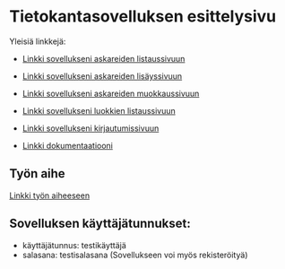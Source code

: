 ﻿# Tietokantasovelluksen esittelysivu



Yleisiä linkkejä:



* [Linkki sovellukseni askareiden listaussivuun](http://tviivi.users.cs.helsinki.fi/tsoha/)

* [Linkki sovellukseni askareiden lisäyssivuun](http://tviivi.users.cs.helsinki.fi/tsoha/lisays)
* [Linkki sovellukseni askareiden muokkaussivuun](http://tviivi.users.cs.helsinki.fi/tsoha/muokkaus)

* [Linkki sovellukseni luokkien listaussivuun](http://tviivi.users.cs.helsinki.fi/tsoha/luokat)

* [Linkki sovellukseni kirjautumissivuun](http://tviivi.users.cs.helsinki.fi/tsoha/login)
* [Linkki dokumentaatiooni](https://github.com/tviivi/Tsoha-Bootstrap/blob/master/doc/dokumentaatio.pdf)


## Työn aihe


[Linkki työn aiheeseen](http://advancedkittenry.github.io/suunnittelu_ja_tyoymparisto/aiheet/Muistilista.html) 

## Sovelluksen käyttäjätunnukset:
* käyttäjätunnus: testikäyttäjä
* salasana: testisalasana
(Sovellukseen voi myös rekisteröityä)